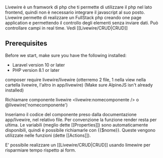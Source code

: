 Livewire è un framwork di php che ti permette di utilizzare il php nel lato frontend, quindi non è necessario integrare il javascript al suo posto. Livewire permette di realizzare un FullStack php creando one page application e permettendo il controllo degli elementi senza inviare dati.
Può controllare campi in real time. Vedi [[Livewire/CRUD|CRUD]]

## Prerequisites

Before we start, make sure you have the following installed:

- Laravel version 10 or later
- PHP version 8.1 or later

composer require livewire/livewire (otterremo 2 file, 1 nella view nella cartella livewire, l'altro in app/livewire)
(Make sure AlpineJS isn't already installed)

Richiamare componente livewire
<livewire:nomecomponente /> o 
@livewire('nomecomponente')


lnseriamo il codice del componente preso dalla documentazione app/livewire, nel relativo file. Per convenzione la funzione render resta per ultima. Le variabili (meglio dette [[Properties]]) sono automaticamente disponibili, quindi è possibile richiamarle con {{$nome}}. 
Queste vengono utilizzate nelle funzioni (dette [[Actions]]).

E' possibile realizzare un [[Livewire/CRUD|CRUD]] usando limewire per risparmiare tempo rispetto ai form.